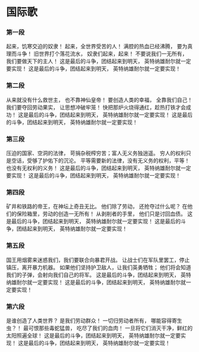 # 国际歌

### 第一段

起来，饥寒交迫的奴隶！
起来，全世界受苦的人！
满腔的热血已经沸腾，
要为真理而斗争！
旧世界打个落花流水，
奴隶们起来，起来！
不要说我们一无所有，
我们要做天下的主人！
这是最后的斗争，团结起来到明天，
英特纳雄耐尔就一定要实现！
这是最后的斗争，团结起来到明天，
英特纳雄耐尔就一定要实现！

### 第二段

从来就没有什么救世主，
也不靠神仙皇帝！
要创造人类的幸福，
全靠我们自己！
我们要夺回劳动果实，
让思想冲破牢笼！
快把那炉火烧得通红，趁热打铁才会成功！
这是最后的斗争，团结起来到明天，
英特纳雄耐尔就一定要实现！
这是最后的斗争，团结起来到明天，
英特纳雄耐尔就一定要实现！

### 第三段

压迫的国家、空洞的法律，
苛捐杂税榨穷苦；富人无义务独逍遥。
穷人的权利只是空话，受够了护佑下的沉沦。
平等需要新的法律，没有无义务的权利，平等！
也没有无权利的义务！
这是最后的斗争，团结起来到明天，
英特纳雄耐尔就一定要实现！
这是最后的斗争，团结起来到明天，
英特纳雄耐尔就一定要实现！

### 第四段

矿井和铁路的帝王，在神坛上奇丑无比。
他们除了劳动，  还抢夺过什么呢？
在他们的保险箱里，劳动的创造一无所有！
从剥削者的手里，  他们只是讨回血债。
这是最后的斗争，团结起来到明天，
英特纳雄耐尔就一定要实现！
这是最后的斗争，团结起来到明天，
英特纳雄耐尔就一定要实现！

### 第五段

国王用烟雾来迷惑我们，我们要联合向暴君开战。
让战士们在军队里罢工，停止镇压，离开暴力机器。
如果他们坚持护卫敌人，让我们英勇牺牲；
他们将会知道我们的子弹，会射向我们自己的将军。
这是最后的斗争，团结起来到明天，
英特纳雄耐尔就一定要实现！
这是最后的斗争，团结起来到明天，
英特纳雄耐尔就一定要实现！

### 第六段

是谁创造了人类世界？  是我们劳动群众！
一切归劳动者所有，  哪能容得寄生虫？！
最可恨那些毒蛇猛兽，  吃尽了我们的血肉！
一旦将它们消灭干净，鲜红的太阳照遍全球！
这是最后的斗争，团结起来到明天，
英特纳雄耐尔就一定要实现！
这是最后的斗争，团结起来到明天，
英特纳雄耐尔就一定要实现！
